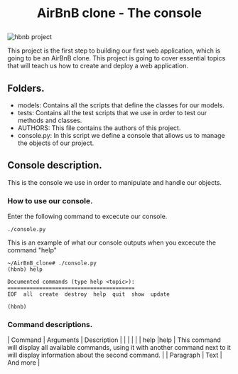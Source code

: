 
# <p align="center"> AirBnB clone - The console <p>
<img src="https://i.ibb.co/R6g7P2W/65f4a1dd9c51265f49d0.png" alt="hbnb project">

This project is the first step to building our first web application, which is going to be an AirBnB clone. This project is going to cover essential topics that will teach us how to create and deploy a web application.

## Folders.

 - models: Contains all the scripts that define the classes for our models.
 - tests: Contains all the test scripts that we use in order to test our methods and classes.
 - AUTHORS: This file contains the authors of this project.
 - console.py: In this script we define a console that allows us to manage the objects of our project.


## Console description.

This is the console we use in order to manipulate and handle our objects.

### How to use our console.

Enter the following command to excecute our console.

```
./console.py
```
This is an example of what our console outputs when you excecute the command "help"
```
~/AirBnB_clone# ./console.py 
(hbnb) help

Documented commands (type help <topic>):
========================================
EOF  all  create  destroy  help  quit  show  update

(hbnb) 
```

### Command descriptions.

| Command     | Arguments   | Description   |
|             |             |               |
| help        |help <command>| This command will display all available commands, using it with another command next to it will display information about the second command.   |
| Paragraph   | Text        | And more      |